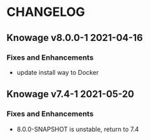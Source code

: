 # CHANGELOG

## Knowage v8.0.0-1 2021-04-16
### Fixes and Enhancements
- update install way to Docker

## Knowage v7.4-1 2021-05-20
### Fixes and Enhancements
- 8.0.0-SNAPSHOT is unstable, return to 7.4
